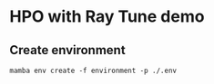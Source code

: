 # HPO with Ray Tune demo

## Create environment
```shell
mamba env create -f environment -p ./.env
```